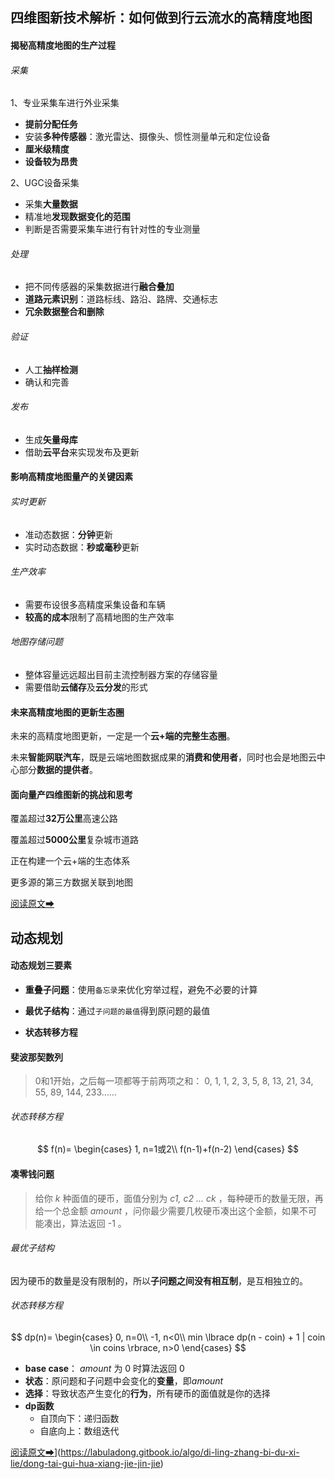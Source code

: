 ## 四维图新技术解析：如何做到行云流水的高精度地图

#### 揭秘高精度地图的生产过程

###### 采集

1、专业采集车进行外业采集

* **提前分配任务**
* 安装**多种传感器**：激光雷达、摄像头、惯性测量单元和定位设备
* **厘米级精度**
* **设备较为昂贵**

2、UGC设备采集

* 采集**大量数据**
* 精准地**发现数据变化的范围**
* 判断是否需要采集车进行有针对性的专业测量

###### 处理

* 把不同传感器的采集数据进行**融合叠加**
* **道路元素识别**：道路标线、路沿、路牌、交通标志
* **冗余数据整合和删除**

###### 验证

* 人工**抽样检测**
* 确认和完善

###### 发布

* 生成**矢量母库**
* 借助**云平台**来实现发布及更新



#### 影响高精度地图量产的关键因素

###### 实时更新

* 准动态数据：**分钟**更新
* 实时动态数据：**秒或毫秒**更新

###### 生产效率

* 需要布设很多高精度采集设备和车辆
* **较高的成本**限制了高精地图的生产效率

###### 地图存储问题

* 整体容量远远超出目前主流控制器方案的存储容量
* 需要借助**云储存**及**云分发**的形式



#### 未来高精度地图的更新生态圈

未来的高精度地图更新，一定是一个**云+端的完整生态圈**。

未来**智能网联汽车**，既是云端地图数据成果的**消费和使用者**，同时也会是地图云中心部分**数据的提供者**。



#### 面向量产四维图新的挑战和思考

覆盖超过**32万公里**高速公路

覆盖超过**5000公里**复杂城市道路

正在构建一个云+端的生态体系

更多源的第三方数据关联到地图



[阅读原文➡](https://mp.weixin.qq.com/s/3aeUc0uUXXzZ43KSGvFdMQ)



## 动态规划

#### 动态规划三要素

* **重叠子问题**：使用`备忘录`来优化穷举过程，避免不必要的计算

* **最优子结构**：通过`子问题的最值`得到原问题的最值

* **状态转移方程**



#### 斐波那契数列

>  0和1开始，之后每一项都等于前两项之和：
> 0, 1, 1, 2, 3, 5, 8, 13, 21, 34, 55, 89, 144, 233……



###### 状态转移方程

$$
f(n)=
\begin{cases}
1, n=1或2\\
f(n-1)+f(n-2)
\end{cases}
$$



#### 凑零钱问题

> 给你 *k* 种面值的硬币，面值分别为 *c1, c2 ... ck* ，每种硬币的数量无限，再给一个总金额  *amount* ，问你最少需要几枚硬币凑出这个金额，如果不可能凑出，算法返回 -1 。



###### 最优子结构

因为硬币的数量是没有限制的，所以**子问题之间没有相互制**，是互相独立的。



###### 状态转移方程

$$
dp(n)=
\begin{cases}
0, n=0\\
-1, n<0\\
min \lbrace dp(n - coin) + 1 | coin \in coins \rbrace, n>0
\end{cases}
$$

* **base case**： *amount* 为 0 时算法返回 0
* **状态**：原问题和子问题中会变化的**变量**，即*amount*
* **选择**：导致状态产生变化的**行为**，所有硬币的面值就是你的选择
* **dp函数**
  * 自顶向下：递归函数
  * 自底向上：数组迭代



[阅读原文➡](https://mp.weixin.qq.com/s/3aeUc0uUXXzZ43KSGvFdMQ)](https://labuladong.gitbook.io/algo/di-ling-zhang-bi-du-xi-lie/dong-tai-gui-hua-xiang-jie-jin-jie)
